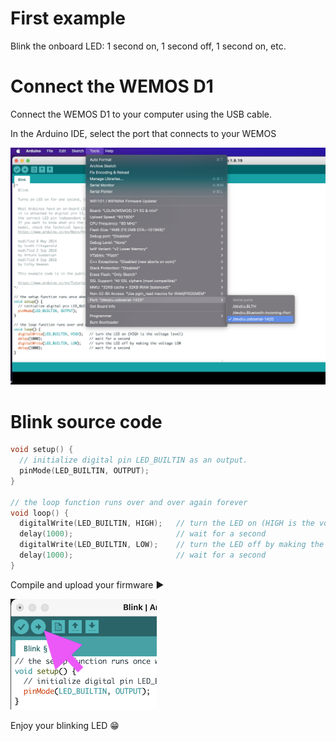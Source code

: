 # First example

Blink the onboard LED: 1 second on, 1 second off, 1 second on, etc.

# Connect the WEMOS D1

Connect the WEMOS D1 to your computer using the USB cable.

In the Arduino IDE, select the port that connects to your WEMOS

![port](res/port.png)

# Blink source code

```cpp
void setup() {
  // initialize digital pin LED_BUILTIN as an output.
  pinMode(LED_BUILTIN, OUTPUT);
}

// the loop function runs over and over again forever
void loop() {
  digitalWrite(LED_BUILTIN, HIGH);   // turn the LED on (HIGH is the voltage level)
  delay(1000);                       // wait for a second
  digitalWrite(LED_BUILTIN, LOW);    // turn the LED off by making the voltage LOW
  delay(1000);                       // wait for a second
}
```

Compile and upload your firmware ▶️

![firmware](res/firmware1.png)


Enjoy your blinking LED 😁
